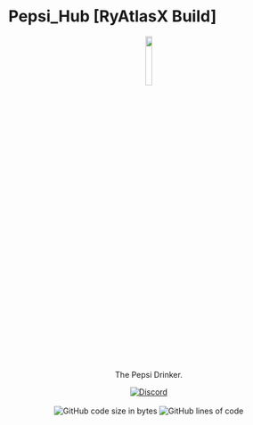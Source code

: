 # Pepsi_Hub [RyAtlasX Build]
<p align="center">
<img src="https://cdn.discordapp.com/icons/1073735390269288449/4a4d51774204faf847e1195e8c0810c0.webp?size=56&quot;" width="15%"/>
</p>
<p align="center">The Pepsi Drinker.</p>

<div align="center">
    <a href="https://discord.gg/CFtYRXA23t"><img src="https://img.shields.io/discord/689197705683140636?logo=discord" alt="Discord"/></a>
    <br>
    <a href="https://cdn.discordapp.com/attachments/833062502266830869/1086451944333262888/channels4_profile.jpg" alt="Discord"/></a>
    <br>
    <img src="https://img.shields.io/github/languages/code-size/MeteorDevelopment/meteor-client" alt="GitHub code size in bytes"/>
    <img src="https://tokei.rs/b1/github/MeteorDevelopment/meteor-client" alt="GitHub lines of code"/>
</div>
